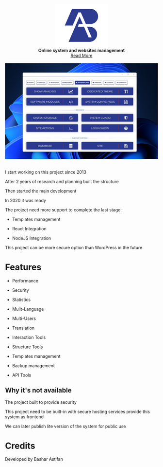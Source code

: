 <p align="center">
  <img src="assets/logo.png" width="176"><br>
  <b>Online system and websites management</b><br>
  <a href="https://astifan.online/?ct=nv3739">Read More</a>
  <br><br>
  <img src="assets/screen.jpg"><br><br>
</p>


I start working on this project since 2013

After 2 years of research and planning built the structure

Then started the main development

In 2020 it was ready

The project need more support to complete the last stage: 

- Templates management

- React Integration

- NodeJS Integration


This project can be more secure option than WordPress in the future


# Features

- Performance

- Security

- Statistics

- Mulit-Language

- Multi-Users

- Translation

- Interaction Tools

- Structure Tools

- Templates management

- Backup management

- API Tools



## Why it's not available

The project built to provide security

This project need to be built-in with secure hosting services provide this system as frontend

We can later publish lite version of the system for public use



# Credits

Developed by Bashar Astifan
